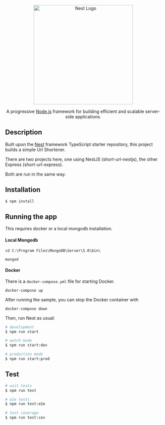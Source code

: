 <p align="center">
  <a href="http://nestjs.com/" target="blank"><img src="https://nestjs.com/img/logo_text.svg" width="320" alt="Nest Logo" /></a>
</p>

[circleci-image]: https://img.shields.io/circleci/build/github/nestjs/nest/master?token=abc123def456
[circleci-url]: https://circleci.com/gh/nestjs/nest

  <p align="center">A progressive <a href="http://nodejs.org" target="_blank">Node.js</a> framework for building efficient and scalable server-side applications.</p>
    <p align="center">

## Description

Built upon the [Nest](https://github.com/nestjs/nest) framework TypeScript starter repository,
this project builds a simple Url Shortener.

There are two projects here, one using NestJS (short-url-nestjs), the other Express (short-url-express).

Both are run in the same way.

## Installation

```bash
$ npm install
```

## Running the app

This requires docker or a local mongodb installation.

#### Local Mongodb

`cd C:\Program Files\MongoDB\Server\5.0\bin\ `

`mongod`

#### Docker

There is a `docker-compose.yml` file for starting Docker.

`docker-compose up`

After running the sample, you can stop the Docker container with

`docker-compose down`

Then, run Nest as usual:

```bash
# development
$ npm run start

# watch mode
$ npm run start:dev

# production mode
$ npm run start:prod
```

## Test

```bash
# unit tests
$ npm run test

# e2e tests
$ npm run test:e2e

# test coverage
$ npm run test:cov
```

